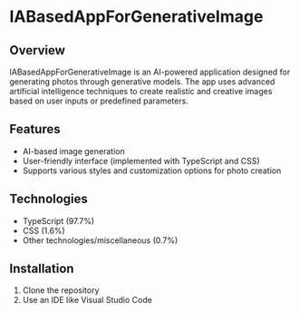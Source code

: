 # IABasedAppForGenerativeImage

## Overview
IABasedAppForGenerativeImage is an AI-powered application designed for generating photos through generative models. 
The app uses advanced artificial intelligence techniques to create realistic and creative images based on user inputs or predefined parameters.

## Features
- AI-based image generation
- User-friendly interface (implemented with TypeScript and CSS)
- Supports various styles and customization options for photo creation

## Technologies
- TypeScript (97.7%)
- CSS (1.6%)
- Other technologies/miscellaneous (0.7%)

## Installation
1. Clone the repository
2. Use an IDE like Visual Studio Code 


